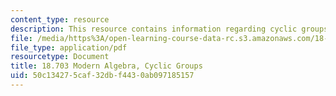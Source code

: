 ```yaml
---
content_type: resource
description: This resource contains information regarding cyclic groups.
file: /media/https%3A/open-learning-course-data-rc.s3.amazonaws.com/18-703-modern-algebra-spring-2013/50c134275caf32dbf4430ab097185157_MIT18_703S13_pra_l_4.pdf
file_type: application/pdf
resourcetype: Document
title: 18.703 Modern Algebra, Cyclic Groups
uid: 50c13427-5caf-32db-f443-0ab097185157
---
```

